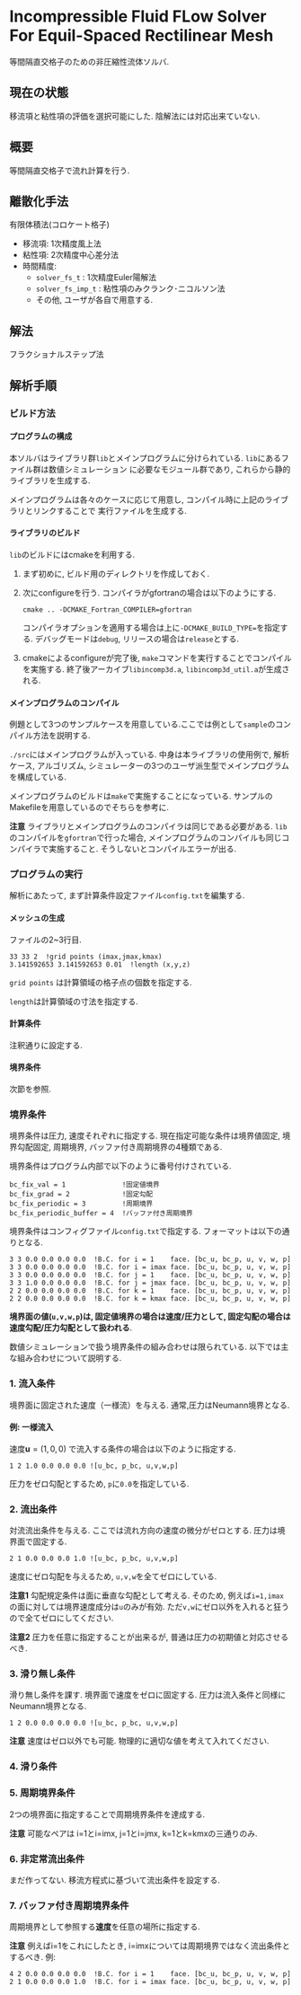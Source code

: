 # Incompressible Fluid FLow Solver For Equil-Spaced Rectilinear Mesh
等間隔直交格子のための非圧縮性流体ソルバ.

## 現在の状態
移流項と粘性項の評価を選択可能にした. 陰解法には対応出来ていない.

## 概要
等間隔直交格子で流れ計算を行う. 

## 離散化手法
有限体積法(コロケート格子)
- 移流項: 1次精度風上法
- 粘性項: 2次精度中心差分法
- 時間精度: 
  - `solver_fs_t` : 1次精度Euler陽解法
  - `solver_fs_imp_t` : 粘性項のみクランク･ニコルソン法
  - その他, ユーザが各自で用意する.

## 解法
フラクショナルステップ法


## 解析手順
### ビルド方法
#### プログラムの構成
本ソルバはライブラリ群`lib`とメインプログラムに分けられている. `lib`にあるファイル群は数値シミュレーション
に必要なモジュール群であり, これらから静的ライブラリを生成する. 

メインプログラムは各々のケースに応じて用意し, コンパイル時に上記のライブラリとリンクすることで
実行ファイルを生成する.

#### ライブラリのビルド
`lib`のビルドにはcmakeを利用する. 

1. まず初めに, ビルド用のディレクトリを作成しておく. 

2. 次にconfigureを行う. コンパイラがgfortranの場合は以下のようにする. 

    `cmake .. -DCMAKE_Fortran_COMPILER=gfortran`

    コンパイラオプションを適用する場合は上に`-DCMAKE_BUILD_TYPE=`を指定する. デバッグモードは`debug`, リリースの場合は`release`とする.

3. cmakeによるconfigureが完了後, `make`コマンドを実行することでコンパイルを実施する. 終了後アーカイブ`libincomp3d.a`, `libincomp3d_util.a`が生成される.

#### メインプログラムのコンパイル
例題として3つのサンプルケースを用意している.ここでは例として`sample`のコンパイル方法を説明する.

`./src`にはメインプログラムが入っている. 中身は本ライブラリの使用例で, 解析ケース, アルゴリズム, シミュレーターの3つのユーザ派生型でメインプログラムを構成している. 

メインプログラムのビルドは`make`で実施することになっている. サンプルのMakefileを用意しているのでそちらを参考に.

**注意** ライブラリとメインプログラムのコンパイラは同じである必要がある. `lib`のコンパイルを`gfortran`で行った場合, メインプログラムのコンパイルも同じコンパイラで実施すること. そうしないとコンパイルエラーが出る.

### プログラムの実行

解析にあたって, まず計算条件設定ファイル`config.txt`を編集する.
#### メッシュの生成
ファイルの2~3行目.
```
33 33 2  !grid points (imax,jmax,kmax)
3.141592653 3.141592653 0.01  !length (x,y,z)     
```
`grid points` は計算領域の格子点の個数を指定する.

`length`は計算領域の寸法を指定する.
#### 計算条件
注釈通りに設定する. 
#### 境界条件
次節を参照.

### 境界条件
境界条件は圧力, 速度それぞれに指定する. 
現在指定可能な条件は境界値固定, 境界勾配固定, 周期境界, バッファ付き周期境界の4種類である. 

境界条件はプログラム内部で以下のように番号付けされている.
```
bc_fix_val = 1              !固定値境界
bc_fix_grad = 2             !固定勾配
bc_fix_periodic = 3         !周期境界
bc_fix_periodic_buffer = 4  !バッファ付き周期境界
```

境界条件はコンフィグファイル`config.txt`で指定する.
フォーマットは以下の通りとなる.
```
3 3 0.0 0.0 0.0 0.0  !B.C. for i = 1    face. [bc_u, bc_p, u, v, w, p]
3 3 0.0 0.0 0.0 0.0  !B.C. for i = imax face. [bc_u, bc_p, u, v, w, p]
3 3 0.0 0.0 0.0 0.0  !B.C. for j = 1    face. [bc_u, bc_p, u, v, w, p]
3 3 1.0 0.0 0.0 0.0  !B.C. for j = jmax face. [bc_u, bc_p, u, v, w, p]
2 2 0.0 0.0 0.0 0.0  !B.C. for k = 1    face. [bc_u, bc_p, u, v, w, p]
2 2 0.0 0.0 0.0 0.0  !B.C. for k = kmax face. [bc_u, bc_p, u, v, w, p]
```

**境界面の値(`u,v,w,p`)は, 固定値境界の場合は速度/圧力として, 固定勾配の場合は速度勾配/圧力勾配として扱われる**.

数値シミュレーションで扱う境界条件の組み合わせは限られている. 以下では主な組み合わせについて説明する.

### 1. 流入条件
境界面に固定された速度（一様流）を与える. 通常,圧力はNeumann境界となる.
#### 例: 一様流入
速度$\bm{u}=(1,0,0)$ で流入する条件の場合は以下のように指定する.
```
1 2 1.0 0.0 0.0 0.0 ![u_bc, p_bc, u,v,w,p]
```
圧力をゼロ勾配とするため, `p`に`0.0`を指定している.


### 2. 流出条件
対流流出条件を与える. ここでは流れ方向の速度の微分がゼロとする. 圧力は境界面で固定する.
```
2 1 0.0 0.0 0.0 1.0 ![u_bc, p_bc, u,v,w,p]
```

速度にゼロ勾配を与えるため, `u,v,w`を全てゼロにしている.

**注意1** 勾配規定条件は面に垂直な勾配として考える. そのため, 例えば`i=1,imax` の面に対しては境界速度成分は`u`のみが有効. ただ`v,w`にゼロ以外を入れると狂うので全てゼロにしてください.

**注意2** 圧力を任意に指定することが出来るが, 普通は圧力の初期値と対応させるべき.

### 3. 滑り無し条件
滑り無し条件を課す. 境界面で速度をゼロに固定する. 圧力は流入条件と同様にNeumann境界となる.
```
1 2 0.0 0.0 0.0 0.0 ![u_bc, p_bc, u,v,w,p]
```

**注意** 速度はゼロ以外でも可能. 物理的に適切な値を考えて入れてください.
### 4. 滑り条件

### 5. 周期境界条件
2つの境界面に指定することで周期境界条件を達成する. 

**注意** 可能なペアは i=1とi=imx, j=1とi=jmx, k=1とk=kmxの三通りのみ.

### 6. 非定常流出条件
まだ作ってない. 移流方程式に基づいて流出条件を設定する.

### 7. バッファ付き周期境界条件
周期境界として参照する**速度**を任意の場所に指定する.

**注意** 例えばi=1をこれにしたとき, i=imxについては周期境界ではなく流出条件とするべき. 例:

```
4 2 0.0 0.0 0.0 0.0  !B.C. for i = 1    face. [bc_u, bc_p, u, v, w, p]
2 1 0.0 0.0 0.0 1.0  !B.C. for i = imax face. [bc_u, bc_p, u, v, w, p]
```